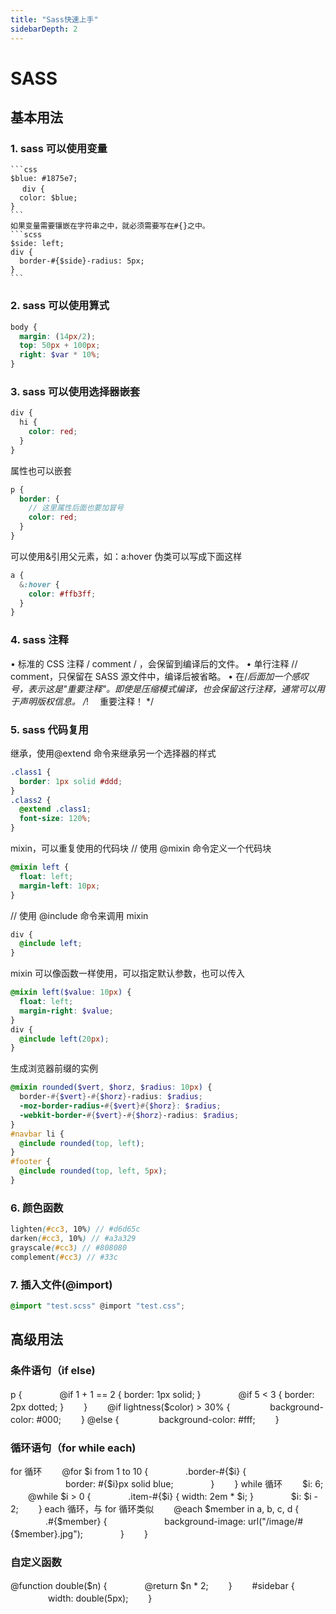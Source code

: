 ```yaml
---
title: "Sass快速上手"
sidebarDepth: 2
---
```


# SASS

## 基本用法

### 1. sass 可以使用变量

    ```css
    $blue: #1875e7;
    　 div {
      color: $blue;
    }
    ```
    如果变量需要镶嵌在字符串之中，就必须需要写在#{}之中。
    ```scss
    $side: left;
    div {
      border-#{$side}-radius: 5px;
    }
    ```

### 2. sass 可以使用算式

```scss
body {
  margin: (14px/2);
  top: 50px + 100px;
  right: $var * 10%;
}
```

### 3. sass 可以使用选择器嵌套

```scss
div {
  hi {
    color: red;
  }
}
```

属性也可以嵌套

```scss
p {
  border: {
    // 这里属性后面也要加冒号
    color: red;
  }
}
```

可以使用&引用父元素，如：a:hover 伪类可以写成下面这样

```css
a {
  &:hover {
    color: #ffb3ff;
  }
}
```

### 4. sass 注释

• 标准的 CSS 注释 / comment / ，会保留到编译后的文件。
• 单行注释 // comment，只保留在 SASS 源文件中，编译后被省略。
• 在/_后面加一个感叹号，表示这是"重要注释"。即使是压缩模式编译，也会保留这行注释，通常可以用于声明版权信息。
/_!
　重要注释！
\*/

### 5. sass 代码复用

继承，使用@extend 命令来继承另一个选择器的样式

```scss
.class1 {
  border: 1px solid #ddd;
}
.class2 {
  @extend .class1;
  font-size: 120%;
}
```

mixin，可以重复使用的代码块
// 使用 @mixin 命令定义一个代码块

```scss
@mixin left {
  float: left;
  margin-left: 10px;
}
```

// 使用 @include 命令来调用 mixin

```scss
div {
  @include left;
}
```

mixin 可以像函数一样使用，可以指定默认参数，也可以传入

```scss
@mixin left($value: 10px) {
  float: left;
  margin-right: $value;
}
div {
  @include left(20px);
}
```

生成浏览器前缀的实例

```scss
@mixin rounded($vert, $horz, $radius: 10px) {
  border-#{$vert}-#{$horz}-radius: $radius;
  -moz-border-radius-#{$vert}#{$horz}: $radius;
  -webkit-border-#{$vert}-#{$horz}-radius: $radius;
}
#navbar li {
  @include rounded(top, left);
}
#footer {
  @include rounded(top, left, 5px);
}
```

### 6. 颜色函数

```scss
lighten(#cc3, 10%) // #d6d65c
darken(#cc3, 10%) // #a3a329
grayscale(#cc3) // #808080
complement(#cc3) // #33c
```

### 7. 插入文件(@import)

```scss
@import "test.scss" @import "test.css";
```

## 高级用法

### 条件语句（if else)

p {
　　　　@if 1 + 1 == 2 { border: 1px solid; }
　　　　@if 5 < 3 { border: 2px dotted; }
　　}
　　@if lightness(\$color) > 30% {
　　　　 background-color: #000;
　　} @else {
　　　　 background-color: #fff;
　　}

### 循环语句（for while each)

for 循环
　　@for $i from 1 to 10 {
   　　　　.border-#{$i} {
　　　　　　 border: #{$i}px solid blue;
   　　　　}
   　　}
   while 循环
   　　$i: 6;
　　@while $i > 0 {
   　　　　.item-#{$i} { width: 2em \* $i; }
   　　　　$i: $i - 2;
   　　}
   each 循环，与 for 循环类似
   　　@each $member in a, b, c, d {
　　　　.#{$member} {
   　　　　　　 background-image: url("/image/#{$member}.jpg");
　　　　}
　　}

### 自定义函数

@function double($n) {
   　　　　@return \$n \* 2;
　　}
　　#sidebar {
　　　　 width: double(5px);
　　}
